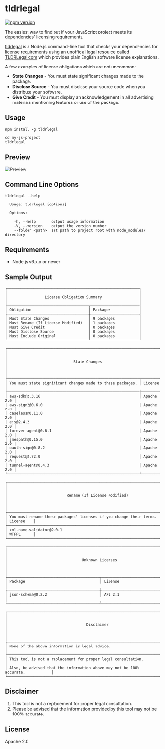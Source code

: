 # tldrlegal

[![npm version](https://badge.fury.io/js/tldrlegal.svg)](https://badge.fury.io/js/tldrlegal)

The easiest way to find out if your JavaScript project meets its dependencies' licensing requirements.

[tldrlegal](https://github.com/eladnava/tldrlegal) is a Node.js command-line tool that checks your dependencies for license requirements using an unofficial legal resource called [TLDRLegal.com](https://tldrlegal.com/) which provides plain English software license explanations.

A few examples of license obligations which are not uncommon:

* **State Changes** - You must state significant changes made to the package.
* **Disclose Source** - You must disclose your source code when you distribute your software.
* **Give Credit** - You must display an acknowledgement in all advertising materials mentioning features or use of the package.

## Usage

```shell
npm install -g tldrlegal

cd my-js-project
tldrlegal
```

## Preview

![Preview](https://raw.github.com/eladnava/tldrlegal/master/assets/preview.png) 

## Command Line Options

```shell
tldrlegal --help

  Usage: tldrlegal [options]

  Options:

    -h, --help       output usage information
    -V, --version    output the version number
    --folder <path>  set path to project root with node_modules/ directory
```

## Requirements

* Node.js v6.x.x or newer

## Sample Output

```
┌────────────────────────────────────────────────────────────┐
│                                                            │
│                 License Obligation Summary                 │
│                                                            │
├─────────────────────────────────────┬──────────────────────┤
│ Obligation                          │ Packages             │
├─────────────────────────────────────┼──────────────────────┤
│ Must State Changes                  │ 9 packages           │
│ Must Rename (If License Modified)   │ 1 packages           │
│ Must Give Credit                    │ 0 packages           │
│ Must Disclose Source                │ 0 packages           │
│ Must Include Original               │ 0 packages           │
└─────────────────────────────────────┴──────────────────────┘

┌─────────────────────────────────────────────────────────────────────────┐
│                                                                         │
│                              State Changes                              │
│                                                                         │
├────────────────────────────────────────────────────────────┬────────────┤
│ You must state significant changes made to these packages. │ License    │
├────────────────────────────────────────────────────────────┼────────────┤
│ aws-sdk@2.3.16                                             │ Apache 2.0 │
│ aws-sign2@0.6.0                                            │ Apache 2.0 │
│ caseless@0.11.0                                            │ Apache 2.0 │
│ ejs@2.4.2                                                  │ Apache 2.0 │
│ forever-agent@0.6.1                                        │ Apache 2.0 │
│ jmespath@0.15.0                                            │ Apache 2.0 │
│ oauth-sign@0.8.2                                           │ Apache 2.0 │
│ request@2.72.0                                             │ Apache 2.0 │
│ tunnel-agent@0.4.3                                         │ Apache 2.0 │
└────────────────────────────────────────────────────────────┴────────────┘

┌──────────────────────────────────────────────────────────────────────────────────┐
│                                                                                  │
│                           Rename (If License Modified)                           │
│                                                                                  │
├─────────────────────────────────────────────────────────────────────┬────────────┤
│ You must rename these packages' licenses if you change their terms. │ License    │
├─────────────────────────────────────────────────────────────────────┼────────────┤
│ xml-name-validator@2.0.1                                            │ WTFPL      │
└─────────────────────────────────────────────────────────────────────┴────────────┘

┌─────────────────────────────────────────────────────────────────────────────────────┐
│                                                                                     │
│                                  Unknown Licenses                                   │
│                                                                                     │
├──────────────────────────────────────────┬──────────────────────────────────────────┤
│ Package                                  │ License                                  │
├──────────────────────────────────────────┼──────────────────────────────────────────┤
│ json-schema@0.2.2                        │ AFL 2.1                                  │
└──────────────────────────────────────────┴──────────────────────────────────────────┘

┌──────────────────────────────────────────────────────────────────────────────────┐
│                                                                                  │
│                                    Disclaimer                                    │
│                                                                                  │
├──────────────────────────────────────────────────────────────────────────────────┤
│ None of the above information is legal advice.                                   │
├──────────────────────────────────────────────────────────────────────────────────┤
│ This tool is not a replacement for proper legal consultation.                    │
│ Also, be advised that the information above may not be 100% accurate.            │
└──────────────────────────────────────────────────────────────────────────────────┘
```

## Disclaimer

1. This tool is not a replacement for proper legal consultation.
2. Please be advised that the information provided by this tool may not be 100% accurate.

## License

Apache 2.0

